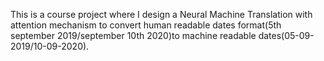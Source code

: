 This is a course project where I design a Neural Machine Translation with attention mechanism to convert human readable dates format(5th september 2019/september 10th 2020)to machine readable dates(05-09-2019/10-09-2020).
